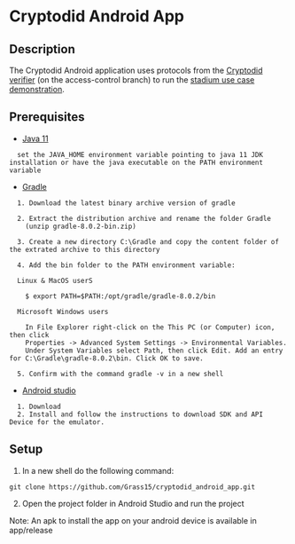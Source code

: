 # Cryptodid Android App
## Description
The Cryptodid Android application uses protocols from the [Cryptodid verifier](https://github.com/Grass15/cryptodid_verifier.git) (on the access-control branch) to run the [stadium use case demonstration](https://github.com/JoshuaAziake/stadium_app.git).
  
## Prerequisites

- [Java 11](https://www.oracle.com/ca-en/java/technologies/javase/jdk11-archive-downloads.html)
```terminal
  set the JAVA_HOME environment variable pointing to java 11 JDK installation or have the java executable on the PATH environment variable
  ```

- [Gradle](https://gradle.org/install/#manually)
```terminal
  1. Download the latest binary archive version of gradle 
  
  2. Extract the distribution archive and rename the folder Gradle
    (unzip gradle-8.0.2-bin.zip)
  
  3. Create a new directory C:\Gradle and copy the content folder of the extrated archive to this directory
  
  4. Add the bin folder to the PATH environment variable:
      
  Linux & MacOS userS
      
    $ export PATH=$PATH:/opt/gradle/gradle-8.0.2/bin

  Microsoft Windows users
      
    In File Explorer right-click on the This PC (or Computer) icon, then click 
    Properties -> Advanced System Settings -> Environmental Variables.
    Under System Variables select Path, then click Edit. Add an entry for C:\Gradle\gradle-8.0.2\bin. Click OK to save.

  5. Confirm with the command gradle -v in a new shell
  ```
    
- [Android studio](https://developer.android.com/studio)
```terminal
  1. Download
  2. Install and follow the instructions to download SDK and API Device for the emulator.
  ```
    
## Setup
  
  1. In a new shell do the following command:
  ``` terminal
  git clone https://github.com/Grass15/cryptodid_android_app.git
  ```
  2. Open the project folder in Android Studio and run the project

Note: An apk to install the app on your android device is available in app/release
  
